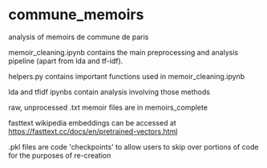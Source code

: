 # commune_memoirs
analysis of memoirs de commune de paris

memoir_cleaning.ipynb contains the main preprocessing and analysis pipeline (apart from lda and tf-idf).

helpers.py contains important functions used in memoir_cleaning.ipynb

lda and tfidf ipynbs contain analysis involving those methods

raw, unprocessed .txt memoir files are in memoirs_complete

fasttext wikipedia embeddings can be accessed at https://fasttext.cc/docs/en/pretrained-vectors.html

.pkl files are code 'checkpoints' to allow users to skip over portions of code for the purposes of re-creation

